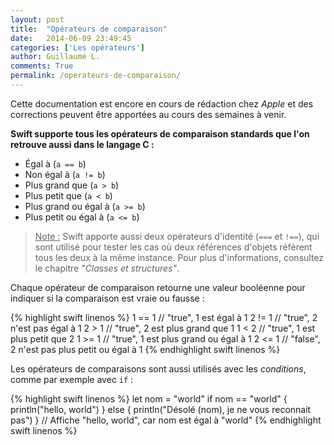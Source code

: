 ```yaml
---
layout: post
title:  "Opérateurs de comparaison"
date:   2014-06-09 23:49:45
categories: ['Les opérateurs']
author: Guillaume L.
comments: True
permalink: /operateurs-de-comparaison/
---
```


<div class="swift1">
	<p>Cette documentation est encore en cours de rédaction chez <em>Apple</em> et des corrections peuvent être apportées au cours des semaines à venir.</p>
</div>

**Swift supporte tous les opérateurs de comparaison standards que l'on retrouve aussi dans le langage C :**

<ul><li>Égal à (<code>a == b</code>)</li>
<li>Non égal à (<code>a != b</code>)</li>
<li>Plus grand que (<code>a > b</code>)</li>
<li>Plus petit que (<code>a < b</code>)</li>
<li>Plus grand ou égal à (<code>a >= b</code>)</li>
<li>Plus petit ou égal à (<code>a <= b</code>)</li></ul>

><u>Note :</u> Swift apporte aussi deux opérateurs d'identité (<code>===</code> et <code>!==</code>), qui sont utilisé pour tester les cas où deux références d'objets réfèrent tous les deux à la même instance. Pour plus d'informations, consultez le chapitre *"Classes et structures"*.

Chaque opérateur de comparaison retourne une valeur booléenne pour indiquer si la comparaison est vraie ou fausse :

{% highlight swift linenos %}
1 == 1    // "true", 1 est égal à 1
2 != 1    // "true", 2 n'est pas égal à 1
2 > 1     // "true", 2 est plus grand que 1
1 < 2     // "true", 1 est plus petit que 2
1 >= 1    // "true", 1 est plus grand ou égal à 1
2 <= 1    // "false", 2 n'est pas plus petit ou égal à 1
{% endhighlight swift linenos %}

Les opérateurs de comparaisons sont aussi utilisés avec les *conditions*, comme par exemple avec <code>if</code> :

{% highlight swift linenos %}
let nom = "world"
if nom == "world" {
    println("hello, world")
} else {
    println("Désolé \(nom), je ne vous reconnait pas")
}
// Affiche "hello, world", car nom est égal à "world"
{% endhighlight swift linenos %}